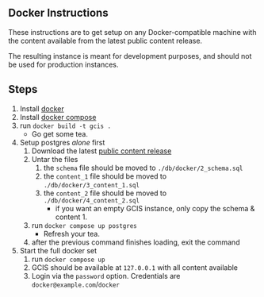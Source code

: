 ## Docker Instructions

These instructions are to get setup on any Docker-compatible machine with
the content available from the latest public content release.

The resulting instance is meant for development purposes, and should not be
used for production instances.

## Steps

  1. Install [docker](https://www.docker.com/)
  1. Install [docker compose](https://docs.docker.com/compose/install/)
  1. run `docker build -t gcis .` 
     - Go get some tea.
  1. Setup postgres *alone* first
     1. Download the latest [public content release](https://github.com/USGCRP/gcis/releases)
     1. Untar the files
        1. the `schema` file should be moved to `./db/docker/2_schema.sql`
        1. the `content_1` file should be moved to `./db/docker/3_content_1.sql`
        1. the `content_2` file should be moved to `./db/docker/4_content_2.sql`
           - if you want an empty GCIS instance, only copy the schema & content 1.
     1. run `docker compose up postgres` 
        - Refresh your tea.
     1. after the previous command finishes loading, exit the command
  1. Start the full docker set
     1. run `docker compose up`
     1. GCIS should be available at `127.0.0.1` with all content available
     1. Login via the `password` option. Credentials are `docker@example.com`/`docker`
